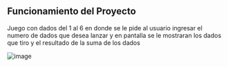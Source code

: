 ## Funcionamiento del Proyecto

Juego con dados del 1 al 6 en donde se le pide al usuario ingresar el numero de dados que desea lanzar y en pantalla se le mostraran los dados que tiro y el resultado de la suma de los dados 

![image](https://github.com/user-attachments/assets/179a8cfc-5c66-4727-99aa-3710ab1060da)
